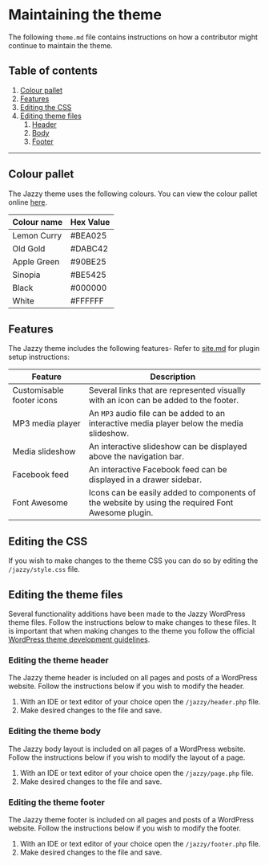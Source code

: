 # Maintaining the theme
The following `theme.md` file contains instructions on how a contributor might continue to maintain the theme.

## Table of contents
1. [Colour pallet](#colour-pallet)
2. [Features](#features)
3. [Editing the CSS](#editing-the-css)
4. [Editing theme files](#editing-the-theme-files)
   1. [Header](#editing-the-theme-header)
   2. [Body](#editing-the-theme-body)
   3. [Footer](#editing-the-theme-footer)
___
## Colour pallet
The Jazzy theme uses the following colours. You can view the colour pallet online [here](https://coolors.co/bea025-dabc42-90be25-be5425-000000-ffffff).

| Colour name  | Hex Value |
| ------------- | ------------- |
| Lemon Curry  | #BEA025 |
| Old Gold  | #DABC42 |
| Apple Green | #90BE25 |
| Sinopia | #BE5425 |
| Black | #000000 |
| White | #FFFFFF |

## Features
The Jazzy theme includes the following features- Refer to [site.md](site.md) for plugin setup instructions:

Feature | Description 
--------|-------------
Customisable footer icons | Several links that are represented visually with an icon can be added to the footer.
MP3 media player | An `MP3` audio file can be added to an interactive media player below the media slideshow.
Media slideshow | An interactive slideshow can be displayed above the navigation bar. 
Facebook feed | An interactive Facebook feed can be displayed in a drawer sidebar. 
Font Awesome | Icons can be easily added to components of the website by using the required Font Awesome plugin.

## Editing the CSS
If you wish to make changes to the theme CSS you can do so by editing the `/jazzy/style.css` file.

## Editing the theme files
Several functionality additions have been made to the Jazzy WordPress theme files. Follow the instructions below to make changes to these files. It is important that when making changes to the theme you follow the official [WordPress theme development guidelines](https://codex.wordpress.org/Theme_Development).

### Editing the theme header
The Jazzy theme header is included on all pages and posts of a WordPress website. Follow the instructions below if you wish to modify the header.

1. With an IDE or text editor of your choice open the `/jazzy/header.php` file.
2. Make desired changes to the file and save.

### Editing the theme body
The Jazzy body layout is included on all pages of a WordPress website. Follow the instructions below if you wish to modify the layout of a page.

1. With an IDE or text editor of your choice open the `/jazzy/page.php` file.
2. Make desired changes to the file and save.

### Editing the theme footer
The Jazzy theme footer is included on all pages and posts of a WordPress website. Follow the instructions below if you wish to modify the footer.

1. With an IDE or text editor of your choice open the `/jazzy/footer.php` file.
2. Make desired changes to the file and save.
